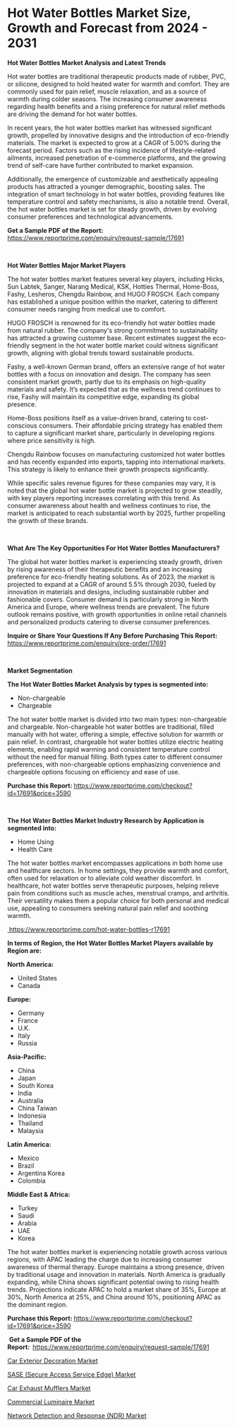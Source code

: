 <p><h1>Hot Water Bottles Market Size, Growth and Forecast from 2024 - 2031</h1></p><p><strong>Hot Water Bottles Market Analysis and Latest Trends</strong></p>
<p><p>Hot water bottles are traditional therapeutic products made of rubber, PVC, or silicone, designed to hold heated water for warmth and comfort. They are commonly used for pain relief, muscle relaxation, and as a source of warmth during colder seasons. The increasing consumer awareness regarding health benefits and a rising preference for natural relief methods are driving the demand for hot water bottles.</p><p>In recent years, the hot water bottles market has witnessed significant growth, propelled by innovative designs and the introduction of eco-friendly materials. The market is expected to grow at a CAGR of 5.00% during the forecast period. Factors such as the rising incidence of lifestyle-related ailments, increased penetration of e-commerce platforms, and the growing trend of self-care have further contributed to market expansion.</p><p>Additionally, the emergence of customizable and aesthetically appealing products has attracted a younger demographic, boosting sales. The integration of smart technology in hot water bottles, providing features like temperature control and safety mechanisms, is also a notable trend. Overall, the hot water bottles market is set for steady growth, driven by evolving consumer preferences and technological advancements.</p></p>
<p><strong>Get a Sample PDF of the Report:&nbsp;</strong> <a href="https://www.reportprime.com/enquiry/request-sample/17691?utm_campaign=16&utm_medium=2&utm_source=Github&utm_content=ia&utm_term=27112024&utm_id=hot-water-bottles">https://www.reportprime.com/enquiry/request-sample/17691</a></p>
<p>&nbsp;</p>
<p><strong>Hot Water Bottles Major Market Players</strong></p>
<p><p>The hot water bottles market features several key players, including Hicks, Sun Labtek, Sanger, Narang Medical, KSK, Hotties Thermal, Home-Boss, Fashy, Lesheros, Chengdu Rainbow, and HUGO FROSCH. Each company has established a unique position within the market, catering to different consumer needs ranging from medical use to comfort.</p><p>HUGO FROSCH is renowned for its eco-friendly hot water bottles made from natural rubber. The company's strong commitment to sustainability has attracted a growing customer base. Recent estimates suggest the eco-friendly segment in the hot water bottle market could witness significant growth, aligning with global trends toward sustainable products.</p><p>Fashy, a well-known German brand, offers an extensive range of hot water bottles with a focus on innovation and design. The company has seen consistent market growth, partly due to its emphasis on high-quality materials and safety. It’s expected that as the wellness trend continues to rise, Fashy will maintain its competitive edge, expanding its global presence.</p><p>Home-Boss positions itself as a value-driven brand, catering to cost-conscious consumers. Their affordable pricing strategy has enabled them to capture a significant market share, particularly in developing regions where price sensitivity is high.</p><p>Chengdu Rainbow focuses on manufacturing customized hot water bottles and has recently expanded into exports, tapping into international markets. This strategy is likely to enhance their growth prospects significantly.</p><p>While specific sales revenue figures for these companies may vary, it is noted that the global hot water bottle market is projected to grow steadily, with key players reporting increases correlating with this trend. As consumer awareness about health and wellness continues to rise, the market is anticipated to reach substantial worth by 2025, further propelling the growth of these brands.</p></p>
<p>&nbsp;</p>
<p><strong>What Are The Key Opportunities For Hot Water Bottles Manufacturers?</strong></p>
<p><p>The global hot water bottles market is experiencing steady growth, driven by rising awareness of their therapeutic benefits and an increasing preference for eco-friendly heating solutions. As of 2023, the market is projected to expand at a CAGR of around 5.5% through 2030, fueled by innovation in materials and designs, including sustainable rubber and fashionable covers. Consumer demand is particularly strong in North America and Europe, where wellness trends are prevalent. The future outlook remains positive, with growth opportunities in online retail channels and personalized products catering to diverse consumer preferences.</p></p>
<p><strong>Inquire or Share Your Questions If Any Before Purchasing This Report:</strong> <a href="https://www.reportprime.com/enquiry/pre-order/17691?utm_campaign=16&utm_medium=2&utm_source=Github&utm_content=ia&utm_term=27112024&utm_id=hot-water-bottles">https://www.reportprime.com/enquiry/pre-order/17691</a></p>
<p>&nbsp;</p>
<p><strong>Market Segmentation</strong></p>
<p><strong>The Hot Water Bottles Market Analysis by types is segmented into:</strong></p>
<p><ul><li>Non-chargeable</li><li>Chargeable</li></ul></p>
<p><p>The hot water bottle market is divided into two main types: non-chargeable and chargeable. Non-chargeable hot water bottles are traditional, filled manually with hot water, offering a simple, effective solution for warmth or pain relief. In contrast, chargeable hot water bottles utilize electric heating elements, enabling rapid warming and consistent temperature control without the need for manual filling. Both types cater to different consumer preferences, with non-chargeable options emphasizing convenience and chargeable options focusing on efficiency and ease of use.</p></p>
<p><strong>Purchase this Report:&nbsp;</strong><a href="https://www.reportprime.com/checkout?id=17691&price=3590&utm_campaign=16&utm_medium=2&utm_source=Github&utm_content=ia&utm_term=27112024&utm_id=hot-water-bottles">https://www.reportprime.com/checkout?id=17691&price=3590</a></p>
<p>&nbsp;</p>
<p><strong>The Hot Water Bottles Market Industry Research by Application is segmented into:</strong></p>
<p><ul><li>Home Using</li><li>Health Care</li></ul></p>
<p><p>The hot water bottles market encompasses applications in both home use and healthcare sectors. In home settings, they provide warmth and comfort, often used for relaxation or to alleviate cold weather discomfort. In healthcare, hot water bottles serve therapeutic purposes, helping relieve pain from conditions such as muscle aches, menstrual cramps, and arthritis. Their versatility makes them a popular choice for both personal and medical use, appealing to consumers seeking natural pain relief and soothing warmth.</p></p>
<p><a href="https://www.reportprime.com/hot-water-bottles-r17691?utm_campaign=16&utm_medium=2&utm_source=Github&utm_content=ia&utm_term=27112024&utm_id=hot-water-bottles">&nbsp;https://www.reportprime.com/hot-water-bottles-r17691</a></p>
<p><strong>In terms of Region, the Hot Water Bottles Market Players available by Region are:</strong></p>
<p>
    <p> <strong> North America: </strong>
        <ul>
            <li>United States</li>
            <li>Canada</li>
        </ul>
        </p> 
    <p> <strong> Europe: </strong>
        <ul>
            <li>Germany</li>
            <li>France</li>
            <li>U.K.</li>
            <li>Italy</li>
            <li>Russia</li>
        </ul>
        </p> 
    <p> <strong> Asia-Pacific: </strong>
        <ul>
            <li>China</li>
            <li>Japan</li>
            <li>South Korea</li>
            <li>India</li>
            <li>Australia</li>
            <li>China Taiwan</li>
            <li>Indonesia</li>
            <li>Thailand</li>
            <li>Malaysia</li>
        </ul>
        </p> 
    <p> <strong> Latin America: </strong>
        <ul>
            <li>Mexico</li>
            <li>Brazil</li>
            <li>Argentina Korea</li>
            <li>Colombia</li>
        </ul>
        </p> 
    <p> <strong> Middle East & Africa: </strong>
        <ul>
            <li>Turkey</li>
            <li>Saudi</li>
            <li>Arabia</li>
            <li>UAE</li>
            <li>Korea</li>
        </ul>
    </p>
    </p>
<p><p>The hot water bottles market is experiencing notable growth across various regions, with APAC leading the charge due to increasing consumer awareness of thermal therapy. Europe maintains a strong presence, driven by traditional usage and innovation in materials. North America is gradually expanding, while China shows significant potential owing to rising health trends. Projections indicate APAC to hold a market share of 35%, Europe at 30%, North America at 25%, and China around 10%, positioning APAC as the dominant region.</p></p>
<p><strong>Purchase this Report: </strong><a href="https://www.reportprime.com/checkout?id=17691&price=3590&utm_campaign=16&utm_medium=2&utm_source=Github&utm_content=ia&utm_term=27112024&utm_id=hot-water-bottles">https://www.reportprime.com/checkout?id=17691&price=3590</a></p>
<p>&nbsp;<strong>Get a Sample PDF of the Report:&nbsp;&nbsp;</strong><a href="https://www.reportprime.com/enquiry/request-sample/17691?utm_campaign=16&utm_medium=2&utm_source=Github&utm_content=ia&utm_term=27112024&utm_id=hot-water-bottles">https://www.reportprime.com/enquiry/request-sample/17691</a></p>
<p><strong></strong></p>
<p><p><a href="https://www.linkedin.com/pulse/top-trends-transforming-car-exterior-decoration-market-2024--fcvkc?utm_campaign=16&utm_medium=2&utm_source=Github&utm_content=ia&utm_term=27112024&utm_id=hot-water-bottles">Car Exterior Decoration Market</a></p><p><a href="https://issuu.com/reportprime-2/docs/sase-secure-access-service-edge-mar_5f522c44959cd2?utm_campaign=16&utm_medium=2&utm_source=Github&utm_content=ia&utm_term=27112024&utm_id=hot-water-bottles">SASE (Secure Access Service Edge) Market</a></p><p><a href="https://www.linkedin.com/pulse/emerging-trends-car-exhaust-mufflers-market-global-outlook-cuwhe?utm_campaign=16&utm_medium=2&utm_source=Github&utm_content=ia&utm_term=27112024&utm_id=hot-water-bottles">Car Exhaust Mufflers Market</a></p><p><a href="https://github.com/Chiragrp22/Market-Research-Report-List-6/blob/main/commercial-luminaire-market.md?utm_campaign=16&utm_medium=2&utm_source=Github&utm_content=ia&utm_term=27112024&utm_id=hot-water-bottles">Commercial Luminaire Market</a></p><p><a href="https://issuu.com/reportprime-2/docs/network-detection-and-response-ndr-_24af82a70a7d36?utm_campaign=16&utm_medium=2&utm_source=Github&utm_content=ia&utm_term=27112024&utm_id=hot-water-bottles">Network Detection and Response (NDR) Market</a></p></p>